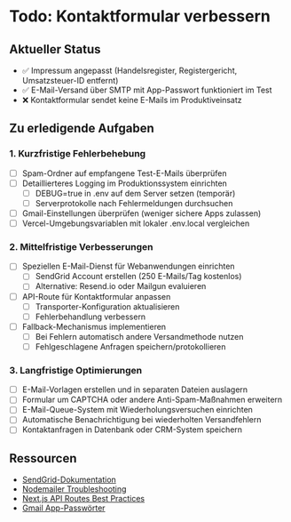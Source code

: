 # Todo: Kontaktformular verbessern

## Aktueller Status
- ✅ Impressum angepasst (Handelsregister, Registergericht, Umsatzsteuer-ID entfernt)
- ✅ E-Mail-Versand über SMTP mit App-Passwort funktioniert im Test
- ❌ Kontaktformular sendet keine E-Mails im Produktiveinsatz

## Zu erledigende Aufgaben

### 1. Kurzfristige Fehlerbehebung
- [ ] Spam-Ordner auf empfangene Test-E-Mails überprüfen
- [ ] Detaillierteres Logging im Produktionssystem einrichten
  - [ ] DEBUG=true in .env auf dem Server setzen (temporär)
  - [ ] Serverprotokolle nach Fehlermeldungen durchsuchen
- [ ] Gmail-Einstellungen überprüfen (weniger sichere Apps zulassen)
- [ ] Vercel-Umgebungsvariablen mit lokaler .env.local vergleichen

### 2. Mittelfristige Verbesserungen
- [ ] Speziellen E-Mail-Dienst für Webanwendungen einrichten
  - [ ] SendGrid Account erstellen (250 E-Mails/Tag kostenlos)
  - [ ] Alternative: Resend.io oder Mailgun evaluieren
- [ ] API-Route für Kontaktformular anpassen
  - [ ] Transporter-Konfiguration aktualisieren
  - [ ] Fehlerbehandlung verbessern
- [ ] Fallback-Mechanismus implementieren
  - [ ] Bei Fehlern automatisch andere Versandmethode nutzen
  - [ ] Fehlgeschlagene Anfragen speichern/protokollieren

### 3. Langfristige Optimierungen
- [ ] E-Mail-Vorlagen erstellen und in separaten Dateien auslagern
- [ ] Formular um CAPTCHA oder andere Anti-Spam-Maßnahmen erweitern
- [ ] E-Mail-Queue-System mit Wiederholungsversuchen einrichten
- [ ] Automatische Benachrichtigung bei wiederholten Versandfehlern
- [ ] Kontaktanfragen in Datenbank oder CRM-System speichern

## Ressourcen
- [SendGrid-Dokumentation](https://sendgrid.com/docs)
- [Nodemailer Troubleshooting](https://nodemailer.com/usage/#troubleshooting)
- [Next.js API Routes Best Practices](https://nextjs.org/docs/api-routes/introduction)
- [Gmail App-Passwörter](https://myaccount.google.com/apppasswords)